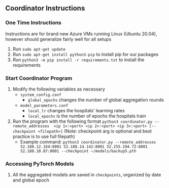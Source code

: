 ## Coordinator Instructions

### One Time Instructions 
Instructions are for brand new Azure VMs running Linux (Ubuntu 20.04), however should generalize fairly well for all setups

 1. Run `sudo apt-get update`
 2. Run `sudo apt-get install python3-pip` to install pip for our packages
 3. Run `python3 -m pip install -r requirements.txt` to install the requirements

### Start Coordinator Program
1. Modify the following variables as necessary
	- `system_config.conf`
		- `global_epochs` changes the number of global aggregation rounds 
	- `model_parameters.conf`
		- `local_lr` changes the hospitals' learning rates
		- `local_epochs` is the number of epochs the hospitals train
2. Run the program with the following format `python3 coordinator.py --remote_addresses  <ip 1>:<port> <ip 2>:<port> <ip 3>:<port> [--checkpoint <filepath>]` (Note: checkpoint arg is optional and best practice is to use full filepath)
	- Example command: `python3 coordinator.py --remote_addresses 52.188.12.164:8001 52.188.14.142:8001 52.255.194.72:8001 52.188.10.87:8001 --checkpoint ~/models/backup5.pth`

### Accessing PyTorch Models

 1. All the aggregated models are saved in `checkpoints`, organized by date and global epoch
